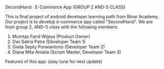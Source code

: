 SecondHand : E-Commerce App (GROUP 2 AND-5 CLASS)

This is final project of android developer learning path from Binar Academy. Our project is to develop 
e-commerce app called "SecondHand". We are from group 2, AND-5 class with the following members:

1. Mumtaz Farid Wijaya (Product Owner)
2. Dwi Satria Patra (Developer Team 1)
3. Greta Septy Purwiantono (Developer Team 2)
4. Diana Mita Amalia (Scrum Master, Developer Team 3)

Features of this app: (stay tune for next update)